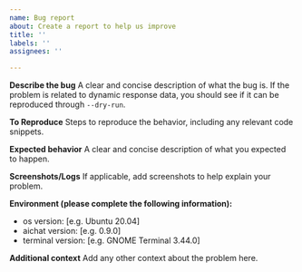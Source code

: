```yaml
---
name: Bug report
about: Create a report to help us improve
title: ''
labels: ''
assignees: ''

---
```


<!-- Your issue may already be reported!  Please search for it before creating one. -->

**Describe the bug**
A clear and concise description of what the bug is. 
If the problem is related to dynamic response data, you should see if it can be reproduced through `--dry-run`.

**To Reproduce**
Steps to reproduce the behavior, including any relevant code snippets.

**Expected behavior**
A clear and concise description of what you expected to happen.

**Screenshots/Logs**
If applicable, add screenshots to help explain your problem.

**Environment (please complete the following information):**
- os version: [e.g. Ubuntu 20.04]
- aichat version: [e.g. 0.9.0]
- terminal version: [e.g. GNOME Terminal 3.44.0]

**Additional context**
Add any other context about the problem here.
